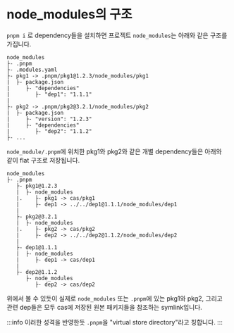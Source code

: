 # node_modules의 구조

`pnpm i` 로 dependency들을 설치하면 프로젝트 `node_modules`는 아래와 같은 구조를 가집니다.

```text
node_modules
├- .pnpm
├- .modules.yaml
├- pkg1 -> .pnpm/pkg1@1.2.3/node_modules/pkg1
|  ├- package.json
|     ├- "dependencies"
|        ├- "dep1": "1.1.1"
|
├- pkg2 -> .pnpm/pkg2@3.2.1/node_modules/pkg2
|  ├- package.json
|     ├- "version": "1.2.3"
|     ├- "dependencies"
|        ├- "dep2": "1.1.2"
├- ...
```

`node_module/.pnpm`에 위치한 pkg1와 pkg2와 같은 개별 dependency들은 아래와 같이 flat 구조로 저장됩니다.

```text
node_modules
├- .pnpm
   ├- pkg1@1.2.3
   |  ├- node_modules
   |.    ├- pkg1 -> cas/pkg1
   |     ├- dep1 -> ../../dep1@1.1.1/node_modules/dep1
   |
   ├- pkg2@3.2.1
   |  ├- node_modules
   |.    ├- pkg2 -> cas/pkg2
   |     ├- dep2 -> ../../dep2@1.1.2/node_modules/dep2
   |
   ├- dep1@1.1.1
   |  ├- node_modules
   |     ├- dep1 -> cas/dep1
   |
   ├- dep2@1.1.2
      ├- node_modules
         ├- dep2 -> cas/dep2
```

위에서 볼 수 있듯이 실제로 `node_modules` 또는 `.pnpm`에 있는 pkg1와 pkg2, 그리고 관련 dep들은 모두 cas에 저장된 원본 패키지들을 참조하는 symlink입니다.

:::info
이러한 성격을 반영한듯 `.pnpm`을 "virtual store directory"라고 칭합니다.
:::
